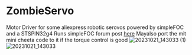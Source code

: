 # ZombieServo
Motor Driver for some aliexpress robotic serovos powered by simpleFOC and a STSPIN32g4
Runs simpleFOC forum post [here](https://community.simplefoc.com/t/zombie-servo-budget-high-torque-servo/4001)
Mayalso port the mit mini cheeta code to it if the torque control is good
![20231021_143033 (1)](https://github.com/Scouttman/ZombieServo/assets/1515164/3bbfdc80-dbf6-4c9e-9c36-5df5b4c48459)
![20231021_143033](https://github.com/Scouttman/ZombieServo/assets/1515164/1f9350f8-02bf-47a7-a70f-1e8b6224c545)
